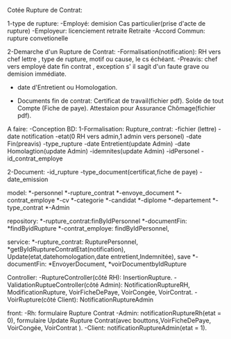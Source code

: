 Cotée Rupture de Contrat:

1-type de rupture:
-Employé:
demision
Cas particulier(prise d'acte de rupture)
-Employeur:
licenciement
retraite
Retraite
-Accord Commun:
rupture convetionelle

2-Demarche d'un Rupture de Contrat:
-Formalisation(notification): RH vers chef
lettre , type de rupture, motif ou cause, le cs échéant.
-Preavis: chef vers employé
date fin contrat , exception s' il sagit d'un faute grave ou demision immédiate.
+ date d'Entretient ou Homologation.

- Documents fin de contrat:
Certificat de travail(fichier pdf).
Solde de tout Compte (Fiche de paye).
Attestaion pour Assurance Chômage(fichier pdf).

A faire:
-Conception BD:
1-Formalisation:
Rupture_contrat:
-fichier (lettre)
-date notification
-etat(0 RH  vers admin,1 admin vers personel)
-date Fin(preavis)
-type_rupture
-date Entretient(update Admin)
-date Homolagtion(update Admin)
-idemnites(update Admin)
-idPersonel
-id_contrat_employe

2-Document:
-id_rupture
-type_document(certificat,fiche de paye)
-date_emission

model:
*-personnel
*-rupture_contrat
*-envoye_document
*-contrat_employe
*-cv
*-categorie
*-candidat
*-diplome
*-departement
*-type_contrat
*-Admin

repository:
*-rupture_contrat:finByIdPersonnel
*-documentFin: *findByidRupture
*-contrat_employe: findByIdPersonnel,

service:
*-rupture_contrat: RupturePersonnel, *getByIdRuptureContratEtat(notification), Update(etat,datehomologation,date entretient,Indemnitée), save
*-documentFin: *EnvoyerDocument, *voirDocumentbyIdRupture

Controller:
-RuptureController(côté RH): InsertionRupture. 
-ValidationRuptueController(côté Admin): NotificationRuptureRH, ModificationRupture, VoirFicheDePaye, VoirCongée, VoirContrat.
-VoirRupture(côté Client): NotificationRuptureAdmin

front:
-Rh: formulaire Rupture Contrat
-Admin: notificationRuptureRh(etat = 0), formulaire Update Rupture Contrat(avec bouttons,VoirFicheDePaye, VoirCongée, VoirContrat ).
-Client: notificationRuptureAdmin(etat = 1).